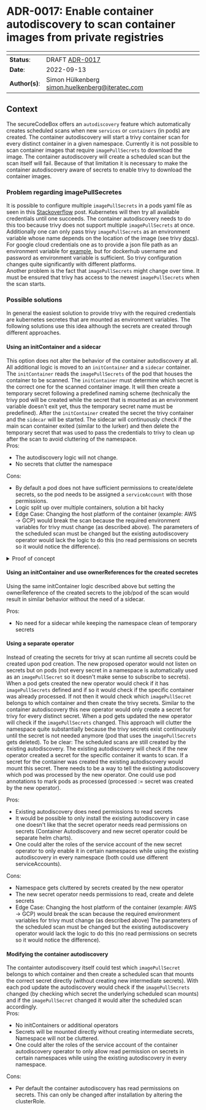 <!--
SPDX-FileCopyrightText: the secureCodeBox authors

SPDX-License-Identifier: Apache-2.0
-->

# ADR-0017: Enable container autodiscovery to scan container images from private registries

<!--
  Use one of the ADR status parameter based on status
  Please add a cross reference link to the new ADR on 'superseded' ADR.
  e.g.: {adr_suposed_by} <<ADR-0000>>
-->
| <!-- -->       | <!-- --> |
|----------------|----------|
| **Status**:    | DRAFT [ADR-0017](ADR-0017.md) |
| **Date**:      | 2022-09-13 |
| **Author(s)**: | Simon Hülkenberg <simon.huelkenberg@iteratec.com> |

## Context

The secureCodeBox offers an `autodiscovery` feature which automatically creates scheduled scans when new `services` or `containers` (in pods) are created. The container autodiscovery will start a trivy container scan for every distinct container in a given namespace. Currently it is not possible to scan container images that require `imagePullSecrets` to download the image. The container autodiscovery will create a scheduled scan but the scan itself will fail. Because of that limitation it is necessary to make the container autodiscovery aware of secrets to enable trivy to download the container images.

### Problem regarding imagePullSecretes
It is possible to configure multiple `imagePullSecrets` in a pods yaml file as seen in this [Stackoverflow](https://stackoverflow.com/questions/67073039/multiple-imagepullsecrets-in-a-kubernetes-deployment-for-the-same-url) post. Kubernetes will then try all available credentials until one succeeds. The container autodiscovery needs to do this too because trivy does not support multiple `imagePullSecrets` at once. Additionally one can only pass trivy `imagePullSecrets` as an environment variable whose name depends on the location of the image (see trivy [docs](https://aquasecurity.github.io/trivy/v0.17.0/private-registries/)). For google cloud credentials one as to provide a json file path as an environment variable for [example](https://aquasecurity.github.io/trivy/v0.17.0/private-registries/gcr/), but for dockerhub username and password as environment variable is sufficient. So trivy configuration changes quite significantly with different platforms.  
Another problem is the fact that `imagePullSecrets` might change over time. It must be ensured that trivy has access to the newest `imagePullSecrets` when the scan starts.  

### Possible solutions
In general the easiest solution to provide trivy with the required credentials are kubernetes secretes that are mounted as environment variables. The following solutions use this idea although the secrets are created through different approaches.
#### Using an initContainer and a sidecar
This option does not alter the behavior of the container autodiscovery at all. All additional logic is moved to an `initContainer` and a `sidecar` container.  
The `initContainer` reads the `imagePullSecrets` of the pod that houses the container to be scanned. The `initContainer` must determine which secret is the correct one for the scanned container image. It will then create a temporary secret following a predefined naming scheme (technically the trivy pod will be created while the secret that is mounted as an environment variable doesn't exit yet, thus the temporary secret name must be predefined). After the `initContainer` created the secret the trivy container and the `sidecar` will be started. The sidecar will continuously check if the main scan container exited (similar to the lurker) and then delete the temporary secret that was used to pass the credentials to trivy to clean up after the scan to avoid cluttering of the namespace.   
Pros: 
* The autodiscovery logic will not change.
* No secrets that clutter the namespace

Cons: 
* By default a pod does not have sufficient permissions to create/delete secrets, so the pod needs to be assigned a `serviceAccount` with those permissions.   
* Logic split up over multiple containers, solution a bit hacky
* Edge Case: Changing the host platform of the container (example: AWS -> GCP) would break the scan because the required environment variables for trivy must change (as described above). The parameters of the scheduled scan must be changed but the existing autodiscovery operator would lack the logic to do this (no read permissions on secrets so it would notice the difference).
<details><summary> Proof of concept</summary>
This simplified example will do the following: The `initContainer` will created a secret that is mounted by the main container `imagine-this-is-trivy`. The main container will print the value of the secret and then sleep for 10 seconds. When the main container completes the `sidecar` will delete the secret.
The real implementation wouldn't use kubectl directly nor the shared volume. This is just a simplification.

```yaml
kind: ServiceAccount
metadata:
  name: internal-kubectl
---
apiVersion: v1
apiVersion: rbac.authorization.k8s.io/v1
kind: Role
metadata:
  name: modify-secrets
rules:
- apiGroups: [""]
  resources:
  - secrets
  verbs:
  - get
  - create
  - list
  - delete
---
apiVersion: rbac.authorization.k8s.io/v1
kind: RoleBinding
metadata:
  name: modify-secrets-to-service-account
roleRef:
  apiGroup: rbac.authorization.k8s.io
  kind: Role
  name: modify-secrets
subjects:
- kind: ServiceAccount
  name: internal-kubectl
---
apiVersion: batch/v1
kind: Job
metadata:
  name: secret-test
spec:
  template:
    metadata:
      name: secret-test-pod
    spec:
      serviceAccountName: internal-kubectl
      restartPolicy: Never
      volumes:
      - name: shared-volume
        emptyDir: {}
      initContainers:
      - command:
        - sh
        - -c
        - pacman -Sy && pacman -S --noconfirm kubectl && kubectl create secret generic
          some-image-pull-secret --from-literal=username=im_a_secret!
        image: archlinux
        name: init-secret
      containers:
      - command:
        - sh
        - -c
        - echo secret is $env_test_secret && sleep 10 && touch /shared-volume/shutdown
        env:
        - name: env_test_secret
          valueFrom:
            secretKeyRef:
              key: username
              name: some-image-pull-secret
        image: archlinux
        name: imagine-this-is-trivy
        volumeMounts:
        - name: shared-volume
          mountPath: /shared-volume
      - command:
        - sh
        - -c
        - pacman -Sy && pacman -S --noconfirm kubectl && while [ ! -f /shared-volume/shutdown ]; do echo shutdownfile not found && sleep 2; done; kubectl delete secrets some-image-pull-secret
        image: archlinux
        name: secret-deletion-on-stop-sidecar
        volumeMounts:
        - name: shared-volume
          mountPath: /shared-volume
```
</details>

#### Using an initContainer and use ownerReferences for the created secretes
Using the same initContainer logic described above but setting the ownerReference of the created secrets to the job/pod of the scan would result in similar behavior without the need of a sidecar.

Pros:
* No need for a sidecar while keeping the namespace clean of temporary secrets

#### Using a separate operator
Instead of creating the secrets for trivy at scan runtime all secrets could be created upon pod creation. The new proposed operator would not listen on secrets but on pods (not every secret in a namespace is automatically used as an `imagePullSecret` so it doesn't make sense to subscribe to secrets). When a pod gets created the new operator would check if it has `imagePullSecrets` defined and if so it would check if the specific container  was already processed. If not then it would check which `imagePullSecret` belongs to which container and then create the trivy secrets. Similar to the container autodiscovery this new operator would only create a secret for trivy for every distinct secret. When a pod gets updated the new operator will check if the `imagePullSecrets` changed. This approach will clutter the namespace quite substantially because the trivy secrets exist continuously until the secret is not needed anymore (pod that uses the `imagePullSecrets` gets deleted). To be clear: The scheduled scans are still created by the existing autodiscovery. The existing autodiscovery will check if the new operator created a secret for the specific container it wants to scan. If a secret for the container was created the existing autodiscovery would mount this secret. There needs to be a way to tell the existing autodiscovery which pod was processed by the new operator. One could use pod annotations to mark pods as processed (processed := secret was created by the new operator).

Pros:
* Existing autodiscovery does need permissions to read secrets
* It would be possible to only install the existing autodiscovery in case one doesn't like that the secret operator needs read permissions on secrets (Container Autodiscovery and new secret operator could be separate helm charts).
* One could alter the roles of the service account of the new secret operator to only enable it in certain namespaces while using the existing autodiscovery in every namespace (both could use different serviceAccounts).

Cons:
* Namespace gets cluttered by secrets created by the new operator
* The new secret operator needs permissions to read, create and delete secrets
* Edge Case: Changing the host platform of the container (example: AWS -> GCP) would break the scan because the required environment variables for trivy must change (as described above) The parameters of the scheduled scan must be changed but the existing autodiscovery operator would lack the logic to do this (no read permissions on secrets so it would notice the difference).
#### Modifying the container autodiscovery
The containter autodiscovery itself could test which `imagePullSecret` belongs to which container and then create a scheduled scan that mounts the correct secret directly (without creating new intermediate secrets). With each pod update the autodiscovery would check if the `imagePullSecrets` changed (by checking which secret the underlying scheduled scan mounts) and if the `imagePullSecret` changed it would alter the scheduled scan accordingly.   
Pros:
* No initContainers or additional operators
* Secrets will be mounted directly without creating intermediate secrets, Namespace will not be cluttered.
* One could alter the roles of the service account of the container autodiscovery operator to only allow read permission on secrets in certain namespaces while using the existing autodiscovery in every namespace.

Cons:   
* Per default the container autodiscovery has read permissions on secrets. This can only be changed after installation by altering the clusterRole.
